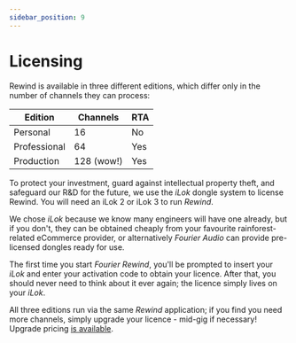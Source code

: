 ```yaml
---
sidebar_position: 9
---
```


# Licensing

Rewind is available in three different editions, which differ only in the number of channels they
can process:

| Edition | Channels | RTA |
|---------|----------|-----|
| Personal | 16 | No |
| Professional | 64 | Yes |
| Production | 128 (wow!) | Yes |

To protect your investment, guard against intellectual property theft, and safeguard our
R&D for the future, we use the *iLok* dongle system to license Rewind. You will need an iLok 2 or
iLok 3 to run *Rewind*.

We chose *iLok* because we know many engineers will have one already, but if you don't, they can be
obtained cheaply from your favourite rainforest-related eCommerce provider, or alternatively
*Fourier Audio* can provide pre-licensed dongles ready for use.

The first time you start *Fourier Rewind*, you'll be prompted to insert your *iLok* and
enter your activation code to obtain your licence. After that, you should never need to think about
it ever again; the licence simply lives on your *iLok*.

All three editions run via the same *Rewind* application; if you find you need more channels, simply
upgrade your licence - mid-gig if necessary! Upgrade pricing [is
available](mailto:hello@fourieraudio.com).
